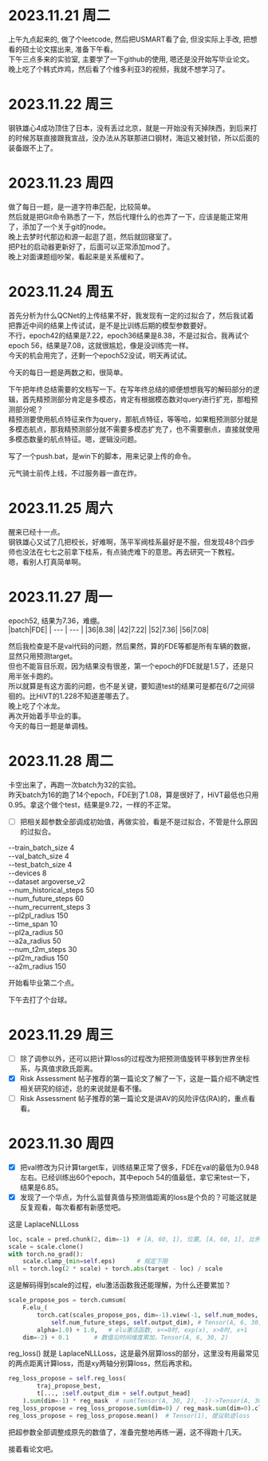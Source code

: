 # 2023.11.21 周二
上午九点起来的, 做了个leetcode, 然后把USMART看了会, 但没实际上手改, 把想看的硕士论文摆出来, 准备下午看。  
下午三点多来的实验室, 主要学了一下github的使用, 嗯还是没开始写毕业论文。  
晚上吃了个韩式炸鸡，然后看了个维多利亚3的视频，我就不想学习了。  

# 2023.11.22 周三
钢铁雄心4成功顶住了日本，没有丢过北京，就是一开始没有灭掉陕西，到后来打的时候苏联直接跟我宣战，没办法从苏联那进口钢材，海运又被封锁，所以后面的装备跟不上了。

# 2023.11.23 周四
做了每日一题，是一道字符串匹配，比较简单。  
然后就是把Git命令熟悉了一下，然后代理什么的也弄了一下，应该是能正常用了，添加了一个关于git的node。  
晚上去梦时代那边和源一起逛了逛，然后就回寝室了。  
把P社的启动器更新好了，后面可以正常添加mod了。  
晚上对面课题组吵架，看起来是关系缓和了。  

# 2023.11.24 周五
首先分析为什么QCNet的上传结果不好，我发现有一定的过拟合了，然后我试着把靠近中间的结果上传试试，是不是比训练后期的模型参数要好。  
不行，epoch42的结果是7.22，epoch36结果是8.38，不是过拟合。我再试个epoch 56，结果是7.08，这就很尴尬，像是没训练完一样。  
今天的机会用完了，还剩一个epoch52没试，明天再试试。  

今天的每日一题是两数之和，很简单。

下午把年终总结需要的文档写一下。在写年终总结的顺便想想我写的解码部分的逻辑，首先精预测部分肯定是多模态，肯定有根据模态数对query进行扩充，那粗预测部分呢？  
精预测要使用航点特征来作为query，那航点特征，等等哈，如果粗预测部分就是多模态航点，那我精预测部分就不需要多模态扩充了，也不需要删点，直接就使用多模态数量的航点特征。嗯，逻辑没问题。

写了一个push.bat，是win下的脚本，用来记录上传的命令。

元气骑士前传上线，不过服务器一直在炸。

# 2023.11.25 周六
醒来已经十一点。  
钢铁雄心又试了几把校长，好难啊，荡平军阀桂系最好是不服，但发现48个四步师也没法在七七之前拿下桂系，有点骑虎难下的意思。再去研究一下教程。  
嗯，看别人打真简单啊。  


# 2023.11.27 周一
epoch52, 结果为7.36，难绷。  
|batch|FDE|
| --- | --- |
|36|8.38|
|42|7.22|
|52|7.36|
|56|7.08|

然后我检查是不是val代码的问题，然后果然，算的FDE等都是所有车辆的数据，显然只用预测target。  
但也不能盲目乐观，因为结果没有很差，第一个epoch的FDE就是1.5了，还是只用半张卡跑的。  
所以就算是有这方面的问题，也不是关键，要知道test的结果可是都在6/7之间徘徊的。比HiVT的1.228不知道差哪去了。  
晚上吃了个冰龙。  
再次开始着手毕业的事。  
今天的每日一题是单调栈。  

# 2023.11.28 周二
卡空出来了，再跑一次batch为32的实验。  
昨天batch为16的跑了14个epoch，FDE到了1.08，算是很好了，HiVT最低也只用0.95。拿这个做个test，结果是9.72，一样的不正常。  
- [ ] 把相关超参数全部调成初始值，再做实验，看是不是过拟合，不管是什么原因的过拟合。

--train_batch_size 4  
--val_batch_size 4  
--test_batch_size 4  
--devices 8  
--dataset argoverse_v2  
--num_historical_steps 50  
--num_future_steps 60  
--num_recurrent_steps 3  
--pl2pl_radius 150  
--time_span 10  
--pl2a_radius 50  
--a2a_radius 50  
--num_t2m_steps 30  
--pl2m_radius 150  
--a2m_radius 150  

开始看毕业第二个点。  

下午去打了个台球。

# 2023.11.29 周三
- [ ] 除了调参以外，还可以把计算loss的过程改为把预测值旋转平移到世界坐标系，与真值求欧氏距离。  
- [x] Risk Assessment 帖子推荐的第一篇论文了解了一下，这是一篇介绍不确定性相关研究的综述，总的来说就是看不懂。
- [ ] Risk Assessment 帖子推荐的第一篇论文是讲AV的风险评估(RA)的，重点看看。

# 2023.11.30 周四
- [x] 把val修改为只计算target车，训练结果正常了很多，FDE在val的最低为0.948左右。已经训练出60个epoch，其中epoch 54的值最低，拿它来test一下，结果是6.85。
- [x] 发现了一个华点，为什么监督真值与预测值距离的loss是个负的？可能这就是反复观看，每次看都有新感觉吧。  

这是 LaplaceNLLLoss
```Python
loc, scale = pred.chunk(2, dim=-1)  # [A, 60, 1], 位置, [A, 60, 1], 比例
scale = scale.clone()
with torch.no_grad():
    scale.clamp_(min=self.eps)      # 规定下限
nll = torch.log(2 * scale) + torch.abs(target - loc) / scale
```

这是解码得到scale的过程，elu激活函数我还能理解，为什么还要累加？
```Python
scale_propose_pos = torch.cumsum(
    F.elu_(
        torch.cat(scales_propose_pos, dim=-1).view(-1, self.num_modes, 
            self.num_future_steps, self.output_dim), # Tensor(A, 6, 30, 2)
        alpha=1.0) + 1.0,   # elu激活函数, x<=0时, exp(x), x>0时, x+1
    dim=-2) + 0.1       # 数值沿时间维度累加，Tensor(A, 6, 30, 2)
```

reg_loss() 就是 LaplaceNLLLoss，这是最外层算loss的部分，这里没有用最常见的两点距离计算loss，而是xy两轴分别算loss，然后再求和。
```Python
reg_loss_propose = self.reg_loss(
        traj_propose_best,
        t[..., :self.output_dim + self.output_head]
    ).sum(dim=-1) * reg_mask  # sum(Tensor(A, 30, 2), -1)->Tensor(A, 30)
reg_loss_propose = reg_loss_propose.sum(dim=0) / reg_mask.sum(dim=0).clamp_(min=1)              # Tensor(30)
reg_loss_propose = reg_loss_propose.mean()  # Tensor(1), 提议轨迹loss
```

把超参数全部调整成原先的数值了，准备完整地再练一遍，这不得跑十几天。

接着看论文吧。